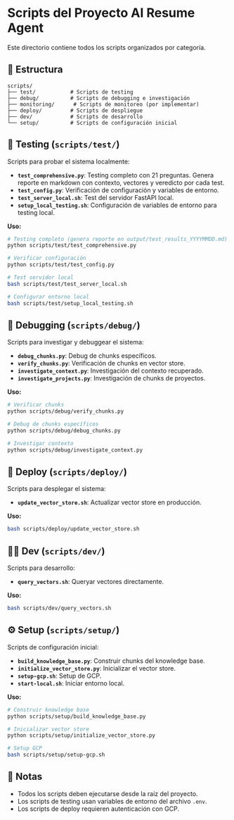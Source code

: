 # Scripts del Proyecto AI Resume Agent

Este directorio contiene todos los scripts organizados por categoría.

## 📁 Estructura

```
scripts/
├── test/           # Scripts de testing
├── debug/          # Scripts de debugging e investigación
├── monitoring/      # Scripts de monitoreo (por implementar)
├── deploy/         # Scripts de despliegue
├── dev/            # Scripts de desarrollo
└── setup/          # Scripts de configuración inicial
```

## 🧪 Testing (`scripts/test/`)

Scripts para probar el sistema localmente:

- **`test_comprehensive.py`**: Testing completo con 21 preguntas. Genera reporte en markdown con contexto, vectores y veredicto por cada test.
- **`test_config.py`**: Verificación de configuración y variables de entorno.
- **`test_server_local.sh`**: Test del servidor FastAPI local.
- **`setup_local_testing.sh`**: Configuración de variables de entorno para testing local.

**Uso:**
```bash
# Testing completo (genera reporte en output/test_results_YYYYMMDD.md)
python scripts/test/test_comprehensive.py

# Verificar configuración
python scripts/test/test_config.py

# Test servidor local
bash scripts/test/test_server_local.sh

# Configurar entorno local
bash scripts/test/setup_local_testing.sh
```

## 🐛 Debugging (`scripts/debug/`)

Scripts para investigar y debuggear el sistema:

- **`debug_chunks.py`**: Debug de chunks específicos.
- **`verify_chunks.py`**: Verificación de chunks en vector store.
- **`investigate_context.py`**: Investigación del contexto recuperado.
- **`investigate_projects.py`**: Investigación de chunks de proyectos.

**Uso:**
```bash
# Verificar chunks
python scripts/debug/verify_chunks.py

# Debug de chunks específicos
python scripts/debug/debug_chunks.py

# Investigar contexto
python scripts/debug/investigate_context.py
```

## 🚀 Deploy (`scripts/deploy/`)

Scripts para desplegar el sistema:

- **`update_vector_store.sh`**: Actualizar vector store en producción.

**Uso:**
```bash
bash scripts/deploy/update_vector_store.sh
```

## 👨‍💻 Dev (`scripts/dev/`)

Scripts para desarrollo:

- **`query_vectors.sh`**: Queryar vectores directamente.

**Uso:**
```bash
bash scripts/dev/query_vectors.sh
```

## ⚙️ Setup (`scripts/setup/`)

Scripts de configuración inicial:

- **`build_knowledge_base.py`**: Construir chunks del knowledge base.
- **`initialize_vector_store.py`**: Inicializar el vector store.
- **`setup-gcp.sh`**: Setup de GCP.
- **`start-local.sh`**: Iniciar entorno local.

**Uso:**
```bash
# Construir knowledge base
python scripts/setup/build_knowledge_base.py

# Inicializar vector store
python scripts/setup/initialize_vector_store.py

# Setup GCP
bash scripts/setup/setup-gcp.sh
```

## 📝 Notas

- Todos los scripts deben ejecutarse desde la raíz del proyecto.
- Los scripts de testing usan variables de entorno del archivo `.env`.
- Los scripts de deploy requieren autenticación con GCP.

